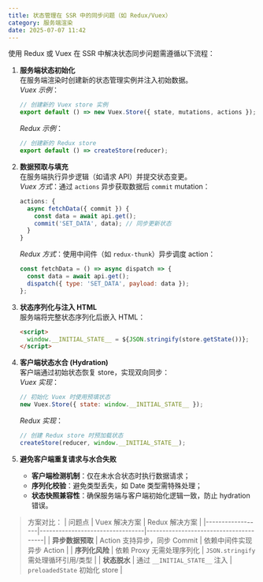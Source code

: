 ```yaml
---
title: 状态管理在 SSR 中的同步问题（如 Redux/Vuex）
category: 服务端渲染
date: 2025-07-07 11:42
---
```

使用 Redux 或 Vuex 在 SSR 中解决状态同步问题需遵循以下流程：

1.  **服务端状态初始化**  
    在服务端渲染时创建新的状态管理实例并注入初始数据。  
    *Vuex 示例*：  
    ```javascript
    // 创建新的 Vuex store 实例
    export default () => new Vuex.Store({ state, mutations, actions });
    ```
    *Redux 示例*：  
    ```javascript
    // 创建新的 Redux store
    export default () => createStore(reducer);
    ```

2.  **数据预取与填充**  
    在服务端执行异步逻辑（如请求 API）并提交状态变更。  
    *Vuex 方式*：通过 `actions` 异步获取数据后 `commit` mutation：  
    ```javascript
    actions: {
      async fetchData({ commit }) {
        const data = await api.get();
        commit('SET_DATA', data); // 同步更新状态
      }
    }
    ```
    *Redux 方式*：使用中间件（如 `redux-thunk`）异步调度 action：  
    ```javascript
    const fetchData = () => async dispatch => {
      const data = await api.get();
      dispatch({ type: 'SET_DATA', payload: data }); 
    };
    ```

3.  **状态序列化与注入 HTML**  
    服务端将完整状态序列化后嵌入 HTML：  
    ```html
    <script>
      window.__INITIAL_STATE__ = ${JSON.stringify(store.getState())};
    </script>
    ```

4.  **客户端状态水合 (Hydration)**  
    客户端通过初始状态恢复 store，实现双向同步：  
    *Vuex 实现*：  
    ```javascript
    // 初始化 Vuex 时使用预填状态
    new Vuex.Store({ state: window.__INITIAL_STATE__ });
    ```
    *Redux 实现*：  
    ```javascript
    // 创建 Redux store 时预加载状态
    createStore(reducer, window.__INITIAL_STATE__);
    ```

5.  **避免客户端重复请求与水合失败**  
    - **客户端检测机制**：仅在未水合状态时执行数据请求；  
    - **序列化校验**：避免类型丢失，如 Date 类型需特殊处理；  
    - **状态快照兼容性**：确保服务端与客户端初始化逻辑一致，防止 hydration 错误。

> 方案对比：
> | 问题点           | Vuex 解决方案                    | Redux 解决方案                         |
> |------------------|---------------------------------|---------------------------------------|
> | **异步数据预取** | Action 支持异步，同步 Commit     | 依赖中间件实现异步 Action             |
> | **序列化风险**   | 依赖 Proxy 无需处理序列化       | `JSON.stringify` 需处理循环引用/类型 |
> | **状态脱水**     | 通过 `__INITIAL_STATE__` 注入    | `preloadedState` 初始化 store         |
